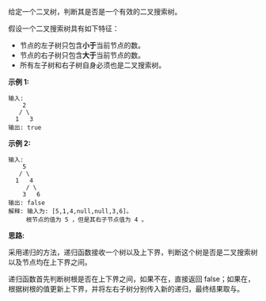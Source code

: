 给定一个二叉树，判断其是否是一个有效的二叉搜索树。

假设一个二叉搜索树具有如下特征：

- 节点的左子树只包含**小于**当前节点的数。
- 节点的右子树只包含**大于**当前节点的数。
- 所有左子树和右子树自身必须也是二叉搜索树。

**示例 1:**

```
输入:
    2
   / \
  1   3
输出: true
```

**示例 2:**

```
输入:
    5
   / \
  1   4
     / \
    3   6
输出: false
解释: 输入为: [5,1,4,null,null,3,6]。
     根节点的值为 5 ，但是其右子节点值为 4 。
```

**思路:**

采用递归的方法，递归函数接收一个树以及上下界，判断这个树是否是二叉搜索树以及节点均在上下界之间。

递归函数首先判断树根是否在上下界之间，如果不在，直接返回 false；如果在，根据树根的值更新上下界，并将左右子树分别传入新的递归，最终结果取与。
